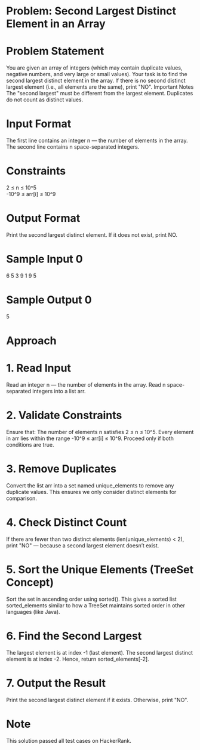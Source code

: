 # Problem: Second Largest Distinct Element in an Array

# Problem Statement
You are given an array of integers (which may contain duplicate values, negative numbers, and very large or small values).
Your task is to find the second largest distinct element in the array.
If there is no second distinct largest element (i.e., all elements are the same), print "NO".
Important Notes
The "second largest" must be different from the largest element.
Duplicates do not count as distinct values.

# Input Format
The first line contains an integer n — the number of elements in the array.
The second line contains n space-separated integers.

# Constraints
2 ≤ n ≤ 10^5  
-10^9 ≤ arr[i] ≤ 10^9

# Output Format
Print the second largest distinct element.
If it does not exist, print NO.

# Sample Input 0
6
5 3 9 1 9 5

# Sample Output 0
5

# Approach
# 1. Read Input
Read an integer n — the number of elements in the array.
Read n space-separated integers into a list arr.

# 2. Validate Constraints
Ensure that:
The number of elements n satisfies 2 ≤ n ≤ 10^5.
Every element in arr lies within the range -10^9 ≤ arr[i] ≤ 10^9.
Proceed only if both conditions are true.

# 3. Remove Duplicates
Convert the list arr into a set named unique_elements to remove any duplicate values.
This ensures we only consider distinct elements for comparison.

# 4. Check Distinct Count
If there are fewer than two distinct elements (len(unique_elements) < 2),
print "NO" — because a second largest element doesn’t exist.

# 5. Sort the Unique Elements (TreeSet Concept)
Sort the set in ascending order using sorted().
This gives a sorted list sorted_elements similar to how a TreeSet maintains sorted order in other languages (like Java).

# 6. Find the Second Largest
The largest element is at index -1 (last element).
The second largest distinct element is at index -2.
Hence, return sorted_elements[-2].

# 7. Output the Result
Print the second largest distinct element if it exists.
Otherwise, print "NO".

# Note
This solution passed all test cases on HackerRank.
